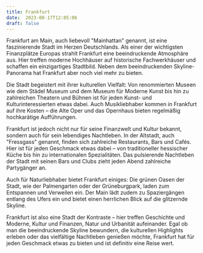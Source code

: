 ```yaml
---
title: Frankfurt
date:  2023-08-17T12:05:06
draft: false
---
```


Frankfurt am Main, auch liebevoll "Mainhattan" genannt, ist eine faszinierende Stadt im Herzen Deutschlands. Als einer der wichtigsten Finanzplätze Europas strahlt Frankfurt eine beeindruckende Atmosphäre aus. Hier treffen moderne Hochhäuser auf historische Fachwerkhäuser und schaffen ein einzigartiges Stadtbild. Neben dem beeindruckenden Skyline-Panorama hat Frankfurt aber noch viel mehr zu bieten.

Die Stadt begeistert mit ihrer kulturellen Vielfalt: Von renommierten Museen wie dem Städel Museum und dem Museum für Moderne Kunst bis hin zu zahlreichen Theatern und Bühnen ist für jeden Kunst- und Kulturinteressierten etwas dabei. Auch Musikliebhaber kommen in Frankfurt auf ihre Kosten – die Alte Oper und das Opernhaus bieten regelmäßig hochkarätige Aufführungen.

Frankfurt ist jedoch nicht nur für seine Finanzwelt und Kultur bekannt, sondern auch für sein lebendiges Nachtleben. In der Altstadt, auch "Fressgass" genannt, finden sich zahlreiche Restaurants, Bars und Cafés. Hier ist für jeden Geschmack etwas dabei – von traditioneller hessischer Küche bis hin zu internationalen Spezialitäten. Das pulsierende Nachtleben der Stadt mit seinen Bars und Clubs zieht jeden Abend zahlreiche Partygänger an.

Auch für Naturliebhaber bietet Frankfurt einiges: Die grünen Oasen der Stadt, wie der Palmengarten oder der Grüneburgpark, laden zum Entspannen und Verweilen ein. Der Main lädt zudem zu Spaziergängen entlang des Ufers ein und bietet einen herrlichen Blick auf die glitzernde Skyline.

Frankfurt ist also eine Stadt der Kontraste – hier treffen Geschichte und Moderne, Kultur und Finanzen, Natur und Urbanität aufeinander. Egal ob man die beeindruckende Skyline bewundern, die kulturellen Highlights erleben oder das vielfältige Nachtleben genießen möchte, Frankfurt hat für jeden Geschmack etwas zu bieten und ist definitiv eine Reise wert.